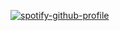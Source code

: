 [![spotify-github-profile](https://spotify-github-profile.vercel.app/api/view?uid=gxvwzw7uapgb1nrbwxdedflcc&cover_image=true&theme=default&show_offline=false&background_color=121212&bar_color=53b14f&bar_color_cover=false)](https://github.com/kittinan/spotify-github-profile)

<!--
**danielwburch/danielwburch** is a ✨ _special_ ✨ repository because its `README.md` (this file) appears on your GitHub profile.

Here are some ideas to get you started:

- 🔭 I’m currently working on ...
- 🌱 I’m currently learning ...
- 👯 I’m looking to collaborate on ...
- 🤔 I’m looking for help with ...
- 💬 Ask me about ...
- 📫 How to reach me: ...
- 😄 Pronouns: ...
- ⚡ Fun fact: ...
-->
